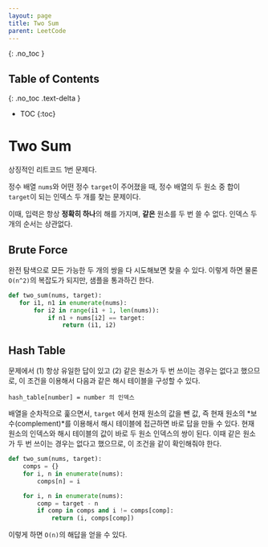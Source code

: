```yaml
---
layout: page
title: Two Sum
parent: LeetCode
---
```


{: .no_toc }
## Table of Contents
{: .no_toc .text-delta }
- TOC
{:toc}

# Two Sum
 상징적인 리트코드 1번 문제다.

 정수 배열 `nums`와 어떤 정수 `target`이 주어졌을 때, 정수 배열의 두
 원소 중 합이 `target`이 되는 인덱스 두 개를 찾는 문제이다.

 이때, 입력은 항상 **정확히 하나**의 해를 가지며, **같은** 원소를 두
 번 쓸 수 없다. 인덱스 두 개의 순서는 상관없다.

## Brute Force
 완전 탐색으로 모든 가능한 두 개의 쌍을 다 시도해보면 찾을 수
 있다. 이렇게 하면 물론 `O(n^2)`의 복잡도가 되지만, 샘플을 통과하긴
 한다.

 ```python
def two_sum(nums, target):
    for i1, n1 in enumerate(nums):
        for i2 in range(i1 + 1, len(nums)):
            if n1 + nums[i2] == target:
                return (i1, i2)
```

## Hash Table
 문제에서 (1) 항상 유일한 답이 있고 (2) 같은 원소가 두 번 쓰이는
 경우는 없다고 했으므로, 이 조건을 이용해서 다음과 같은 해시 테이블을
 구성할 수 있다.

```
hash_table[number] = number 의 인덱스
```

 배열을 순차적으로 훑으면서, `target` 에서 현재 원소의 값을 뺀 값, 즉
 현재 원소의 *보수(complement)*를 이용해서 해시 테이블에 접근하면 바로
 답을 만들 수 있다. 현재 원소의 인덱스와 해시 테이블의 값이 바로 두
 원소 인덱스의 쌍이 된다. 이때 같은 원소가 두 번 쓰이는 경우는 없다고
 했으므로, 이 조건을 같이 확인해줘야 한다.

```python
def two_sum(nums, target):
    comps = {}
    for i, n in enumerate(nums):
        comps[n] = i

    for i, n in enumerate(nums):
        comp = target - n
        if comp in comps and i != comps[comp]:
            return (i, comps[comp])
```

 이렇게 하면 `O(n)`의 해답을 얻을 수 있다.
